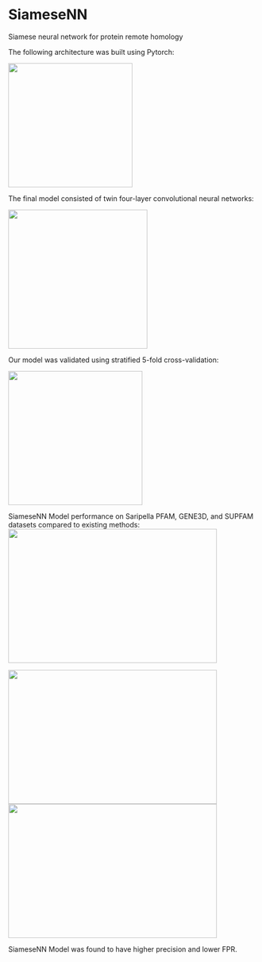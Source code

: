 # SiameseNN
Siamese neural network for protein remote homology 

The following architecture was built using Pytorch:

<img src="https://github.com/Finterly/SiameseNN/blob/master/img/Picture1.png" height="250">


The final model consisted of twin four-layer convolutional neural networks:  

<img src="https://github.com/Finterly/SiameseNN/blob/master/img/Picture2.png" height="280">


Our model was validated using stratified 5-fold cross-validation:

<img src="https://github.com/Finterly/SiameseNN/blob/master/img/Picture3.png" height="270">

SiameseNN Model performance on Saripella PFAM, GENE3D, and SUPFAM datasets compared to existing methods: 
<img src="https://github.com/Finterly/SiameseNN/blob/master/img/Capture.PNG" width="420" height="270">

<img src="https://github.com/Finterly/SiameseNN/blob/master/img/Capture2.PNG" width = "420" height="270">

<img src="https://github.com/Finterly/SiameseNN/blob/master/img/Capture3.PNG" width = "420" height="270">

SiameseNN Model was found to have higher precision and lower FPR. 
